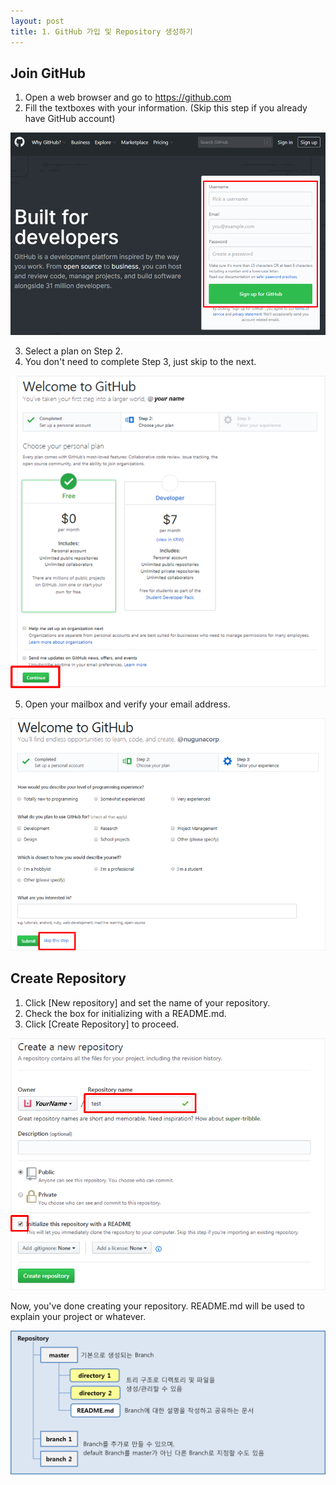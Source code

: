 ```yaml
---
layout: post
title: 1. GitHub 가입 및 Repository 생성하기
---
```


## Join GitHub

1. Open a web browser and go to https://github.com
2. Fill the textboxes with your information.
   (Skip this step if you already have GitHub account)
       
![Join GitHub](images/join_github_1.png)

3. Select a plan on Step 2.
4. You don't need to complete Step 3, just skip to the next.

![Join GitHub](images/join_github_2.png)

5. Open your mailbox and verify your email address.

![Join GitHub](images/join_github_3.png)

## Create Repository
1. Click [New repository] and set the name of your repository.
2. Check the box for initializing with a README.md.
3. Click [Create Repository] to proceed.
   
![Create Repository](images/create_repo.png)

Now, you've done creating your repository.
README.md will be used to explain your project or whatever.

![Structure of Repository](images/structure_of_repo.png)
